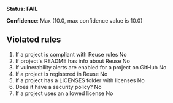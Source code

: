 **Status**: **FAIL**

**Confidence**: Max (10.0, max confidence value is 10.0)

## Violated rules

1.  If a project is compliant with Reuse rules No
1.  If project's README has info about Reuse No
1.  If vulnerability alerts are enabled for a project on GitHub No
1.  If a project is registered in Reuse No
1.  If a project has a LICENSES folder with licenses No
1.  Does it have a security policy? No
1.  If a project uses an allowed license No
